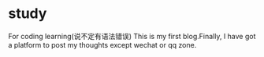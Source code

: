 # study
For coding learning(说不定有语法错误)
This is my first blog.Finally, I have got a platform to post my thoughts except wechat or qq zone.
